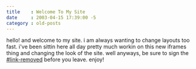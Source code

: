 ```yaml
---
title    : Welcome To My Site
date     : 2003-04-15 17:39:00 -5
category : old-posts
---
```


hello!  and welcome to my site.  i am always wanting to change layouts too fast.  i've been sittin here all day pretty much workin on this new iframes thing and changing the look of the site.  well anyways, be sure to sign the [#link-removed](guestbook) before you leave.  enjoy!
